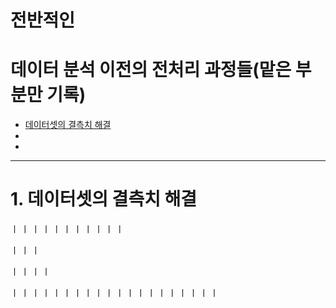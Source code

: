 # 전반적인 


# 데이터 분석 이전의 전처리 과정들(맡은 부분만 기록)
- [데이터셋의 결측치 해결](#데이터셋의-결측치-해결)
-
-
---
# 1. 데이터셋의 결측치 해결

ㅣ
ㅣ
ㅣ
ㅣ
ㅣ
ㅣ
ㅣ
ㅣ
ㅣ
ㅣ
ㅣ

ㅣ
ㅣ
ㅣ

ㅣ
ㅣ
ㅣ
ㅣ

ㅣ
ㅣ
ㅣ
ㅣ
ㅣ
ㅣ
ㅣ
ㅣ
ㅣ
ㅣ
ㅣ
ㅣ
ㅣ
ㅣ
ㅣ
ㅣ
ㅣ
ㅣ
ㅣ
ㅣ
